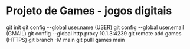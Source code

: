 ﻿# Projeto de Games - jogos digitais

git init
git config --global user.name (USER) 
git config --global user.email (GMAIL)
git config --global http.proxy 10.1.3:4239
git remote add games (HTTPS)
git branch -M main
git pulll games main
